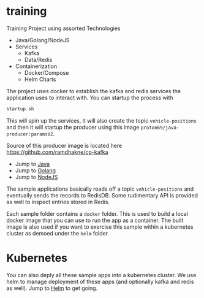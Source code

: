 # training


Training Project using assorted Technologies

- Java/Golang/NodeJS
- Services
  - Kafka
  - Data/Redis
- Containerization
  - Docker/Compose
  - Helm Charts


The project uses docker to establish the kafka and redis services the application uses to interact with.  You can startup the process with

```sh
startup.sh
```

This will spin up the services, it will also create the topic `vehicle-positions` and then it will startup the producer using this image `proton69/java-producer:paramsV2`.

Source of this producer image is located here https://github.com/ramdhakne/cp-kafka

- Jump to [Java](kafka/java/)
- Jump to [Golang](kafka/go/)
- Jump to [NodeJS](kafka/nodejs/)


The sample applications basically reads off a topic `vehicle-positions` and eventually sends the records to RedisDB.  Some rudimentary API is provided as well to inspect entries stored in Redis.

Each sample folder contains a `docker` folder.  This is used to build a local docker image that you can use to run the app as a container.  The built image is also used if you want to exercise this sample within a kubernetes cluster as demoed under the `helm` folder.

# Kubernetes

You can also deply all these sample apps into a kubernetes cluster.  We use helm to manage deployment of these apps (and optionally kafka and redis as well).  Jump to [Helm](./helm/) to get going.

